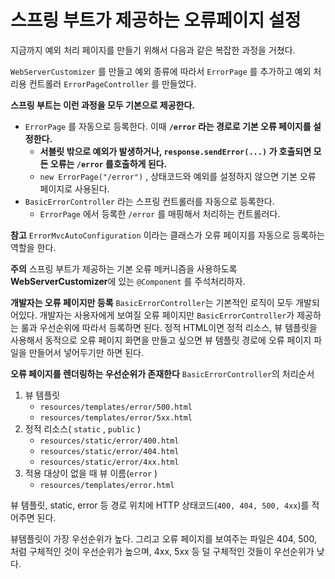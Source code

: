 # 스프링 부트가 제공하는 오류페이지 설정

지금까지 예외 처리 페이지를 만들기 위해서 다음과 같은 복잡한 과정을 거쳤다.

`WebServerCustomizer` 를 만들고 예외 종류에 따라서 `ErrorPage` 를 추가하고 예외 처리용 컨트롤러 `ErrorPageController` 를 만들었다.

**스프링 부트는 이런 과정을 모두 기본으로 제공한다.**

- `ErrorPage` 를 자동으로 등록한다. 이때 **`/error` 라는 경로로 기본 오류 페이지를 설정한다.**
    - **서블릿 밖으로 예외가 발생하거나, `response.sendError(...)` 가 호출되면 모든 오류는 `/error` 를호출하게 된다.**
    - `new ErrorPage("/error")` , 상태코드와 예외를 설정하지 않으면 기본 오류 페이지로 사용된다.
- `BasicErrorController` 라는 스프링 컨트롤러를 자동으로 등록한다.
    - `ErrorPage` 에서 등록한 `/error` 를 매핑해서 처리하는 컨트롤러다.

**참고**
`ErrorMvcAutoConfiguration` 이라는 클래스가 오류 페이지를 자동으로 등록하는 역할을 한다.


**주의**
스프링 부트가 제공하는 기본 오류 메커니즘을 사용하도록 **WebServerCustomizer**에 있는 `@Component` 를 주석처리하자.

**개발자는 오류 페이지만 등록**
`BasicErrorController`는 기본적인 로직이 모두 개발되어있다. 개발자는 사용자에게 보여질 오류 페이지만 `BasicErrorController`가 제공하는 룰과 우선순위에 따라서 등록하면 된다. 정적 HTML이면 정적 리소스,
뷰 템플릿을 사용해서 동적으로 오류 페이지 화면을 만들고 싶으면 뷰 템플릿 경로에 오류 페이지 파일을 만들어서 넣어두기만 하면 된다.


**오류 페이지를 렌더링하는 우선순위가 존재한다**
`BasicErrorController`의 처리순서

1. 뷰 템플릿
    - `resources/templates/error/500.html`
    - `resources/templates/error/5xx.html`
2. 정적 리소스( `static` , `public` )
    -  `resources/static/error/400.html`
    -  `resources/static/error/404.html`
    -  `resources/static/error/4xx.html`
3. 적용 대상이 없을 때 뷰 이름(`error` )
    -  `resources/templates/error.html`

뷰 템플릿, static, error 등 경로 위치에 HTTP 상태코드(`400, 404, 500, 4xx`)를 적어주면 된다.

뷰템플릿이 가장 우선순위가 높다. 그리고 오류 페이지를 보여주는 파일은 404, 500, 처럼 구체적인 것이 우선순위가 높으며, 4xx, 5xx 등 덜 구체적인 것들이 우선순위가 낮다.

